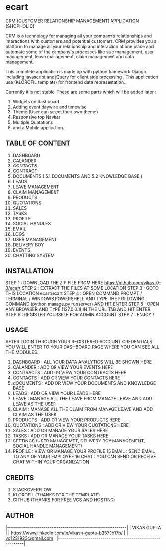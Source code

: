 # ecart
CRM (CUSTOMER RELATIONSHIP MANAGEMENT) APPLICATION (SHOPHOLIC)


CRM is a technology for managing all your company’s relationships and interactions with customers and potential customers.
CRM provides you a platform to manage all your relationship and interaction at one place and automate some of the company's processes like sale management, user management, leave management, claim management and data management.

This complete application is made up with python framework Django including javascript and jQuery for client side processing .
This application use (KLOROFIL template) for frontend data representation.

Currently it is not stable, These are some parts which will be added later :

1. Widgets on dashboard
2. Adding event daywise and timewise
3. Theme (User can select their own theme)
4. Responsive top Navbar
5. Multiple Quatations
6. and a Mobile application.


TABLE OF CONTENT
--------------------

1. DASHBOARD
2. CALANDER
3. CONTACTS
4. CONTRACT
5. DOCUMENTS ( 5.1 DOCUMENTS AND 5.2 KNOWLEDGE BASE )
6. LEADS
7. LEAVE MANAGEMENT
8. CLAIM MANAGEMENT
9. PRODUCTS
10. QUOTATIONS
11. SALES
12. TASKS
13. PROFILE
14. SOCIAL HANDLES
15. EMAIL
16. LOGS
17. USER MANAGEMENT
18. DELIVERY BOY
19. EVENTS 
20. CHATTING SYSTEM


INSTALLATION
----------------

STEP 1 : DOWNLOAD THE ZIP FILE FROM HERE https://github.com/vikas-0-3/ecart
STEP 2 : EXTRACT THE FILES AT SOME LOCATION
STEP 3 : GOTO THIS LOCATION ecart/ecart
STEP 4 : OPEN COMMAND PROMPT / TERMINAL / WINDOWS POWERSHELL AND TYPE THE FOLLOWING COMMAND (python manage.py runserver) AND HIT ENTER
STEP 5 : OPEN ANY BROWSER AND TYPE (127.0.0.1) IN THE URL TAB AND HIT ENTER
STEP 6 : REGISTER YOURSELF FOR ADMIN ACCOUNT
STEP 7 : ENJOY !


USAGE 
---------------

AFTER LOGIN THROUGH YOUR REGISTERED ACCOUNT CREDENTIALS YOU WILL ENTER TO YOUR DASHBOARD PAGE WHERE YOU CAN SEE ALL THE MODULES.

1. DASHBOARD : ALL YOUR DATA ANALYTICS WILL BE SHOWN HERE
2. CALANDER : ADD OR VIEW YOUR EVENTS HERE
3. CONTRACTS : ADD OR VIEW YOUR CONTRACTS HERE
4. CONTACTS : ADD OR VIEW YOUR CONTACTS HERE
5. dOCUMENTS : ADD OR VIEW YOUR DOCUMENTS AND KNOWLEDGE BASE
6. LEADS : ADD OR VIEW YOUR LEADS HERE
7. LEAVE : MANAGE ALL THE LEAVE FROM MANAGE LEAVE AND ADD LEAVE AS THE USER 
8. CLAIM : MANAGE ALL THE CLAIM FROM MANAGE LEAVE AND ADD CLAIM AS THE USER
9. PRODUCTS : ADD OR VIEW YOUR PRODUCTS HERE
10. QUOTATIONS : ADD OR VIEW YOUR QUOTATIONS HERE
11. SALES : ADD OR MANAGE YOUR SALES HERE
12. TASKS : ADD OR MANAGE YOUR TASKS HERE
13. SETTINGS (USER MANAGEMET, DELIVERY BOY MANAGEMENT, SOCIAL HANDLE MANAGEMENT)
14. PROFILE : VIEW OR MANAGE YOUR PROFILE
15 EMAIL : SEND EMAIL TO ANY OF YOUR EMPLOYEE
16 CHAT : YOU CAN SEND OR RECEIVE CHAT WITHIN YOUR ORGANIZATION


CREDITS 
--------

1. STACKOVERFLOW
2. KLOROFIL (THANKS FOR THE TEMPLATE)
3. GITHUB (THANKS FOR FREE VCS AND HOSTING)



AUTHOR 
-------------------

|------------------------------------------------------------|
|   VIKAS GUPTA                                              |
|   https://www.linkedin.com/in/vikash-gupta-b3579b17b/      |
|   vg1231923@gmail.com                                      |
|------------------------------------------------------------|